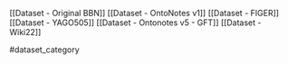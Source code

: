 [[Dataset - Original BBN]]
[[Dataset - OntoNotes v1]]
[[Dataset - FIGER]]
[[Dataset - YAGO505]]
[[Dataset - Ontonotes v5 - GFT]]
[[Dataset - Wiki22]]

#dataset_category 